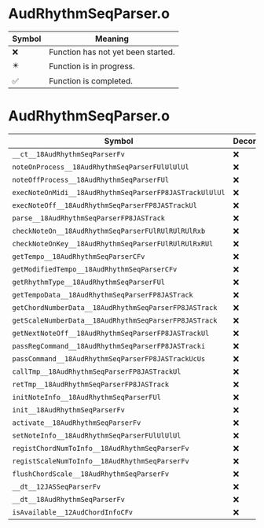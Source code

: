 # AudRhythmSeqParser.o
| Symbol | Meaning 
| ------------- | ------------- 
| :x: | Function has not yet been started. 
| :eight_pointed_black_star: | Function is in progress. 
| :white_check_mark: | Function is completed. 


# AudRhythmSeqParser.o
| Symbol | Decompiled? |
| ------------- | ------------- |
| `__ct__18AudRhythmSeqParserFv` | :x: |
| `noteOnProcess__18AudRhythmSeqParserFUlUlUlUl` | :x: |
| `noteOffProcess__18AudRhythmSeqParserFUl` | :x: |
| `execNoteOnMidi__18AudRhythmSeqParserFP8JASTrackUlUlUl` | :x: |
| `execNoteOff__18AudRhythmSeqParserFP8JASTrackUl` | :x: |
| `parse__18AudRhythmSeqParserFP8JASTrack` | :x: |
| `checkNoteOn__18AudRhythmSeqParserFUlRUlRUlRUlRxb` | :x: |
| `checkNoteOnKey__18AudRhythmSeqParserFUlRUlRUlRxRUl` | :x: |
| `getTempo__18AudRhythmSeqParserCFv` | :x: |
| `getModifiedTempo__18AudRhythmSeqParserCFv` | :x: |
| `getRhythmType__18AudRhythmSeqParserFUl` | :x: |
| `getTempoData__18AudRhythmSeqParserFP8JASTrack` | :x: |
| `getChordNumberData__18AudRhythmSeqParserFP8JASTrack` | :x: |
| `getScaleNumberData__18AudRhythmSeqParserFP8JASTrack` | :x: |
| `getNextNoteOff__18AudRhythmSeqParserFP8JASTrackUl` | :x: |
| `passRegCommand__18AudRhythmSeqParserFP8JASTracki` | :x: |
| `passCommand__18AudRhythmSeqParserFP8JASTrackUcUs` | :x: |
| `callTmp__18AudRhythmSeqParserFP8JASTrackUl` | :x: |
| `retTmp__18AudRhythmSeqParserFP8JASTrack` | :x: |
| `initNoteInfo__18AudRhythmSeqParserFUl` | :x: |
| `init__18AudRhythmSeqParserFv` | :x: |
| `activate__18AudRhythmSeqParserFv` | :x: |
| `setNoteInfo__18AudRhythmSeqParserFUlUlUlUl` | :x: |
| `registChordNumToInfo__18AudRhythmSeqParserFv` | :x: |
| `registScaleNumToInfo__18AudRhythmSeqParserFv` | :x: |
| `flushChordScale__18AudRhythmSeqParserFv` | :x: |
| `__dt__12JASSeqParserFv` | :x: |
| `__dt__18AudRhythmSeqParserFv` | :x: |
| `isAvailable__12AudChordInfoCFv` | :x: |
